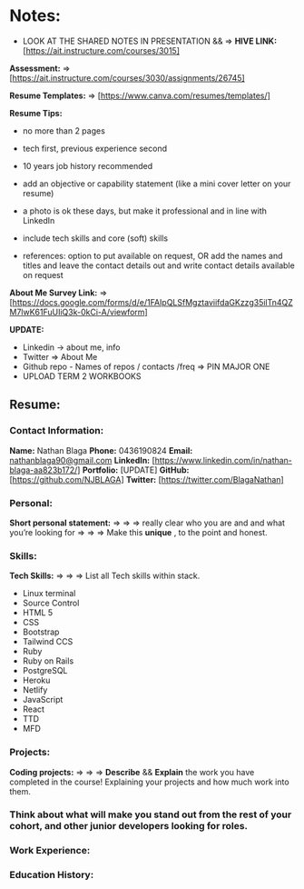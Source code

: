 # **Notes:**

- LOOK AT THE SHARED NOTES IN PRESENTATION && => **HIVE LINK:** [https://ait.instructure.com/courses/3015]

**Assessment:** => [https://ait.instructure.com/courses/3030/assignments/26745]

**Resume Templates:** => [https://www.canva.com/resumes/templates/]

**Resume Tips:**

- no more than 2 pages

- tech first, previous experience second

- 10 years job history recommended

- add an objective or capability statement (like a mini cover letter on your resume)

- a photo is ok these days, but make it professional and in line with LinkedIn

- include tech skills and core (soft) skills

- references: option to put available on request, OR add the names and titles and leave the contact details out and write contact details available on request

**About Me Survey Link:** => [https://docs.google.com/forms/d/e/1FAIpQLSfMgztaviifdaGKzzg35ilTn4QZM7lwK61FuUIiQ3k-0kCi-A/viewform]

**UPDATE:**

- Linkedin -> about me, info
- Twitter => About Me
- Github repo - Names of repos / contacts /freq => PIN MAJOR ONE
- UPLOAD TERM 2 WORKBOOKS

## **Resume:**

### **Contact Information:**

**Name:** Nathan Blaga
**Phone:** 0436190824
**Email:** nathanblaga90@gmail.com
**LinkedIn:** [https://www.linkedin.com/in/nathan-blaga-aa823b172/]
**Portfolio:** [UPDATE]
**GitHub:** [https://github.com/NJBLAGA]
**Twitter:** [https://twitter.com/BlagaNathan]

### **Personal:**

**Short personal statement:** => => => really clear who you are and and what you’re looking for => => => Make this **unique** , to the point and honest.

### **Skills:**

**Tech Skills:** => => => List all Tech skills within stack.

- Linux terminal
- Source Control
- HTML 5
- CSS
- Bootstrap
- Tailwind CCS
- Ruby
- Ruby on Rails
- PostgreSQL
- Heroku
- Netlify
- JavaScript
- React
- TTD
- MFD


### **Projects:**

**Coding projects:** => => => **Describe** && **Explain** the work you have completed in the course! Explaining your projects and how much work into them.

### **Think about what will make you stand out from the rest of your cohort, and other junior developers looking for roles.**

### **Work Experience:**

### **Education History:**


